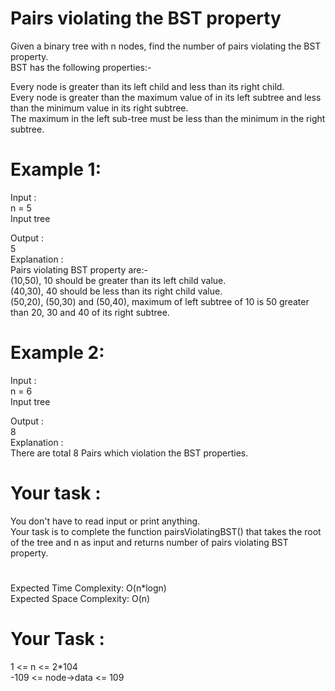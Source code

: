 # Pairs violating the BST property

Given a binary tree with n nodes, find the number of pairs violating the BST property.  
BST has the following properties:-  
  
Every node is greater than its left child and less than its right child.  
Every node is greater than the maximum value of in its left subtree and less than the minimum value in its right subtree.  
The maximum in the left sub-tree must be less than the minimum in the right subtree.  

# Example 1:
Input :  
n = 5  
Input tree  
  
Output :  
5  
Explanation :  
Pairs violating BST property are:-  
(10,50), 10 should be greater than its left child value.  
(40,30), 40 should be less than its right child value.  
(50,20), (50,30) and (50,40), maximum of left subtree of 10 is 50 greater than 20, 30 and 40 of its right subtree.

# Example 2:
Input :  
n = 6  
Input tree  
  
Output :  
8  
Explanation :  
There are total 8 Pairs which violation the BST properties.  

# Your task :
You don't have to read input or print anything.  
Your task is to complete the function pairsViolatingBST() that takes the root of the tree and n as input and returns number of pairs violating BST property.
 
#
Expected Time Complexity: O(n*logn)  
Expected Space Complexity: O(n)
 
# Your Task :
1 <= n <= 2*104  
-109 <= node->data <= 109